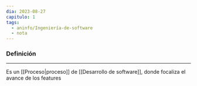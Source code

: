 ```yaml
---
dia: 2023-08-27
capitulo: 1
tags:
  - aninfo/Ingeniería-de-software
  - nota
---
```

### Definición
---
Es un [[Proceso|proceso]] de [[Desarrollo de software]], donde focaliza el avance de los features